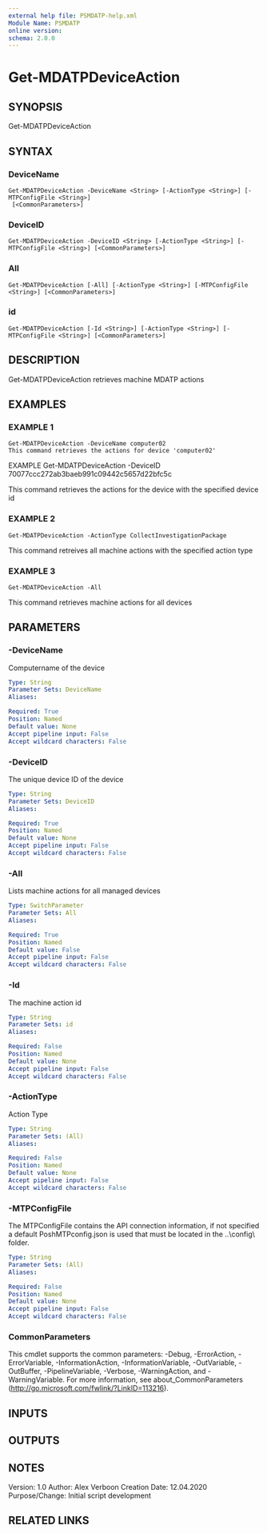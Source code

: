 ```yaml
---
external help file: PSMDATP-help.xml
Module Name: PSMDATP
online version:
schema: 2.0.0
---
```


# Get-MDATPDeviceAction

## SYNOPSIS
Get-MDATPDeviceAction

## SYNTAX

### DeviceName
```
Get-MDATPDeviceAction -DeviceName <String> [-ActionType <String>] [-MTPConfigFile <String>]
 [<CommonParameters>]
```

### DeviceID
```
Get-MDATPDeviceAction -DeviceID <String> [-ActionType <String>] [-MTPConfigFile <String>] [<CommonParameters>]
```

### All
```
Get-MDATPDeviceAction [-All] [-ActionType <String>] [-MTPConfigFile <String>] [<CommonParameters>]
```

### id
```
Get-MDATPDeviceAction [-Id <String>] [-ActionType <String>] [-MTPConfigFile <String>] [<CommonParameters>]
```

## DESCRIPTION
Get-MDATPDeviceAction retrieves machine MDATP actions

## EXAMPLES

### EXAMPLE 1
```
Get-MDATPDeviceAction -DeviceName computer02
This command retrieves the actions for device 'computer02'
```


EXAMPLE
Get-MDATPDeviceAction -DeviceID 70077ccc272ab3baeb991c09442c5657d22bfc5c

This command retrieves the actions for the device with the specified device id

### EXAMPLE 2
```
Get-MDATPDeviceAction -ActionType CollectInvestigationPackage
```

This command retreives all machine actions with the specified action type

### EXAMPLE 3
```
Get-MDATPDeviceAction -All
```

This command retrieves machine actions for all devices

## PARAMETERS

### -DeviceName
Computername of the device

```yaml
Type: String
Parameter Sets: DeviceName
Aliases:

Required: True
Position: Named
Default value: None
Accept pipeline input: False
Accept wildcard characters: False
```

### -DeviceID
The unique device ID of the device

```yaml
Type: String
Parameter Sets: DeviceID
Aliases:

Required: True
Position: Named
Default value: None
Accept pipeline input: False
Accept wildcard characters: False
```

### -All
Lists machine actions for all managed devices

```yaml
Type: SwitchParameter
Parameter Sets: All
Aliases:

Required: True
Position: Named
Default value: False
Accept pipeline input: False
Accept wildcard characters: False
```

### -Id
The machine action id

```yaml
Type: String
Parameter Sets: id
Aliases:

Required: False
Position: Named
Default value: None
Accept pipeline input: False
Accept wildcard characters: False
```

### -ActionType
Action Type

```yaml
Type: String
Parameter Sets: (All)
Aliases:

Required: False
Position: Named
Default value: None
Accept pipeline input: False
Accept wildcard characters: False
```

### -MTPConfigFile
The MTPConfigFile contains the API connection information, if not specified a default PoshMTPconfig.json is used
that must be located in the ..\config\ folder.

```yaml
Type: String
Parameter Sets: (All)
Aliases:

Required: False
Position: Named
Default value: None
Accept pipeline input: False
Accept wildcard characters: False
```

### CommonParameters
This cmdlet supports the common parameters: -Debug, -ErrorAction, -ErrorVariable, -InformationAction, -InformationVariable, -OutVariable, -OutBuffer, -PipelineVariable, -Verbose, -WarningAction, and -WarningVariable.
For more information, see about_CommonParameters (http://go.microsoft.com/fwlink/?LinkID=113216).

## INPUTS

## OUTPUTS

## NOTES
Version:        1.0
Author:         Alex Verboon
Creation Date:  12.04.2020
Purpose/Change: Initial script development

## RELATED LINKS


